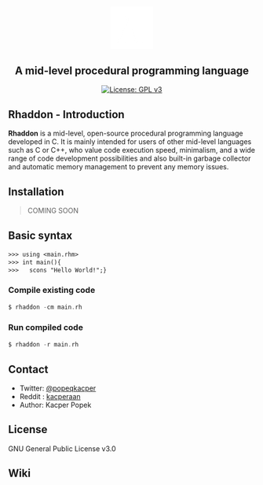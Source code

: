 <div align="center">

<img src="branding\logo.png" width="17%">

## A mid-level procedural programming language 
[![License: GPL v3](https://img.shields.io/badge/License-GPLv3-blue.svg)](https://www.gnu.org/licenses/gpl-3.0)
</div>

 ## Rhaddon - Introduction
 **Rhaddon** is a mid-level, open-source procedural programming language developed in C. It is mainly intended for users of other mid-level languages ​​such as C or C++, who value code execution speed, minimalism, and a wide range of code development possibilities and also built-in garbage collector and automatic memory management to prevent any memory issues.

## Installation
> COMING SOON

## Basic syntax
```
>>> using <main.rhm>
>>> int main(){
>>>   scons "Hello World!";}
```
### Compile existing code
```c
$ rhaddon -cm main.rh
```
### Run compiled code
```c
$ rhaddon -r main.rh
```

## Contact
- Twitter: [@popeqkacper](https://twitter.com/popeqkacper) 
- Reddit : [kacperaan](https://reddit.com/u/kacperaan)
- Author: Kacper Popek

## License
GNU General Public License v3.0

## Wiki
